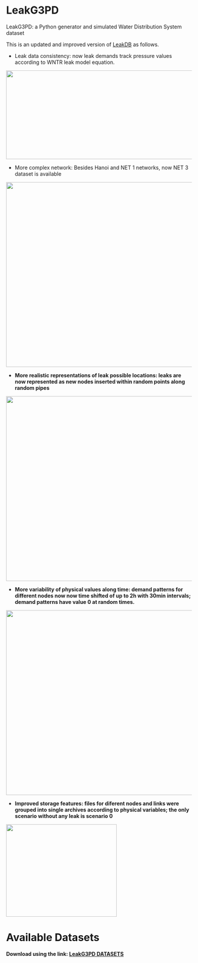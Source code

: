 # LeakG3PD
LeakG3PD: a Python generator and simulated Water Distribution System dataset

This is an updated and improved version of [LeakDB](https://github.com/KIOS-Research/LeakDB) as follows.
-  Leak data consistency: now leak demands track pressure values according to WNTR leak model equation.

<a href="https://drive.google.com/file/d/1p17QtyyP0tKLSloICMd8HEPYFukHQLNg/view?usp=sharing"><img src="https://drive.google.com/uc?export=view&id=1p17QtyyP0tKLSloICMd8HEPYFukHQLNg" width="600" height="240"/><a>

-  More complex network: Besides Hanoi and NET 1 networks, now NET 3 dataset is available

<b href="https://drive.google.com/file/d/1HRzs4A-f6ZWxqcgyWLvO3TWCXLFkSmfU/view?usp=sharing"><img src="https://drive.google.com/uc?export=view&id=1HRzs4A-f6ZWxqcgyWLvO3TWCXLFkSmfU" width="600" height="500"/><b>

-  More realistic representations of leak possible locations: leaks are now represented as new nodes inserted within random points along random pipes 
  
<c href="https://drive.google.com/file/d/1lbGNm5rrA6xib4ochr8GLl7PJA2fUAQ0/view?usp=sharing"><img src="https://drive.google.com/uc?export=view&id=1lbGNm5rrA6xib4ochr8GLl7PJA2fUAQ0" width="600" height="500"/><c>

-  More variability of physical values along time: demand patterns for different nodes now now time shifted of up to 2h with 30min intervals; demand patterns have value 0 at random times.

<c href="https://drive.google.com/file/d/15Xcs4Qn3-r03E14J4IZNFRkLjAzJI4rs/view?usp=sharing"><img src="https://drive.google.com/uc?export=view&id=15Xcs4Qn3-r03E14J4IZNFRkLjAzJI4rs" width="600" height="500"/><c>

-  Improved storage features: files for diferent nodes and links were grouped into single archives according to physical variables; the only scenario without any leak is scenario 0

<c href="https://drive.google.com/file/d/1MSCMd4zPRxCyZIaB58beqxwmGP4PUiHH/view?usp=sharing"><img src="https://drive.google.com/uc?export=view&id=1MSCMd4zPRxCyZIaB58beqxwmGP4PUiHH" width="300" height="250"/><c>


# Available Datasets
Download using the link: [LeakG3PD DATASETS](https://drive.google.com/drive/folders/1HM2xI9VpC4us7rFX4IuXXCoHDrnWfC17?usp=sharing)
